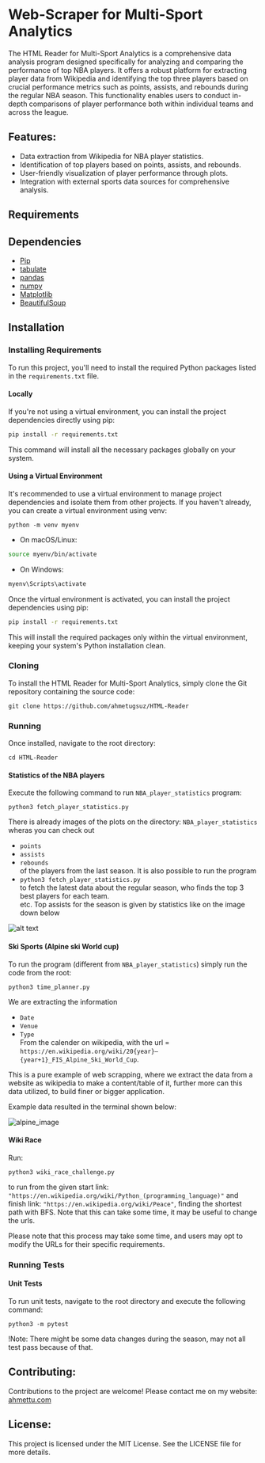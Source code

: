 # Web-Scraper for Multi-Sport Analytics

The HTML Reader for Multi-Sport Analytics is a comprehensive data analysis program designed specifically for analyzing and comparing the performance of top NBA players. It offers a robust platform for extracting player data from Wikipedia and identifying the top three players based on crucial performance metrics such as points, assists, and rebounds during the regular NBA season. This functionality enables users to conduct in-depth comparisons of player performance both within individual teams and across the league.   

## Features:  

- Data extraction from Wikipedia for NBA player statistics.  
- Identification of top players based on points, assists, and rebounds.  
- User-friendly visualization of player performance through plots.  
- Integration with external sports data sources for comprehensive analysis.  

## Requirements

## Dependencies
* [Pip](https://pypi.org/project/pip/)
* [tabulate](https://pypi.org/project/tabulate/)
* [pandas](https://pandas.pydata.org/docs/getting_started/install.html)
* [numpy](https://numpy.org/)
* [Matplotlib](https://matplotlib.org)
* [BeautifulSoup](https://pypi.org/project/beautifulsoup4/)


## Installation

### Installing Requirements

To run this project, you'll need to install the required Python packages listed in the `requirements.txt` file.

#### Locally

If you're not using a virtual environment, you can install the project dependencies directly using pip:

```bash
pip install -r requirements.txt
```

This command will install all the necessary packages globally on your system.

#### Using a Virtual Environment

It's recommended to use a virtual environment to manage project dependencies and isolate them from other projects. 
If you haven't already, you can create a virtual environment using venv:  

    python -m venv myenv   

* On macOS/Linux:
```bash
source myenv/bin/activate
```

* On Windows:  
```bash
myenv\Scripts\activate
```

Once the virtual environment is activated, you can install the project dependencies using pip:  
```bash
pip install -r requirements.txt
```

This will install the required packages only within the virtual environment, keeping your system's Python installation clean.   

### Cloning 

To install the HTML Reader for Multi-Sport Analytics, simply clone the Git repository containing the source code:    

    git clone https://github.com/ahmetugsuz/HTML-Reader    

### Running  

Once installed, navigate to the root directory:  

    cd HTML-Reader   


#### Statistics of the NBA players

Execute the following command to run `NBA_player_statistics` program:   

    python3 fetch_player_statistics.py  

There is already images of the plots on the directory: `NBA_player_statistics` wheras you can check out
* `points`  
* `assists`  
* `rebounds`    
of the players from the last season. It is also possible to run the program    
* `python3 fetch_player_statistics.py`   
to fetch the latest data about the regular season, who finds the top 3 best players for each team.  
etc. Top assists for the season is given by statistics like on the image down below    
  
![alt text](https://github.com/ahmetugsuz/HTML-Reader/blob/master/NBA_player_statistics/points.png)  

#### Ski Sports (Alpine ski World cup)  

To run the program (different from `NBA_player_statistics`) simply run the code from the root:  

    python3 time_planner.py   

We are extracting the information 
* `Date`    
* `Venue`     
* `Type`   
From the calender on wikipedia, 
with the url = `https://en.wikipedia.org/wiki/20{year}–{year+1}_FIS_Alpine_Ski_World_Cup`.    

This is a pure example of web scrapping, where we extract the data from a website as wikipedia to make a content/table of it, further more can this data utilized, to build finer or bigger application.

Example data resulted in the terminal shown below:  

![alpine_image](https://github.com/ahmetugsuz/HTML-Reader/blob/master/Alpine_ski_img.png)  

#### Wiki Race
Run:  

    python3 wiki_race_challenge.py   

to run from the given start link: `"https://en.wikipedia.org/wiki/Python_(programming_language)"` and finish link: `"https://en.wikipedia.org/wiki/Peace"`, finding the shortest path with BFS. Note that this can take some time, it may be useful to change the urls.  

Please note that this process may take some time, and users may opt to modify the URLs for their specific requirements.


### Running Tests

#### Unit Tests
To run unit tests, navigate to the root directory and execute the following command:  

    python3 -m pytest    
   

!Note: There might be some data changes during the season, may not all test pass because of that.

## Contributing:
Contributions to the project are welcome! Please contact me on my website: [ahmettu.com](https://ahmettu.com)  

## License:
This project is licensed under the MIT License. See the LICENSE file for more details.
